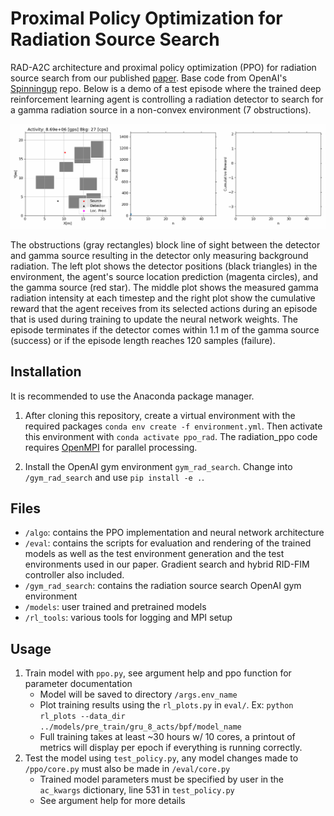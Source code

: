 # Proximal Policy Optimization for Radiation Source Search
RAD-A2C architecture and proximal policy optimization (PPO) for radiation source search from our published [paper](https://www.mdpi.com/2673-4362/2/4/29). Base code from OpenAI's [Spinningup](https://github.com/openai/spinningup) repo. Below is a demo of a test episode where the trained deep reinforcement learning agent is controlling a radiation detector to search for a gamma radiation source in a non-convex environment (7 obstructions). 


![Radiation Source Search - Animated gif demo](demo/demo.gif)


The obstructions (gray rectangles) block line of sight between the detector and gamma source resulting in the detector only measuring background radiation. The left plot shows the detector positions (black triangles) in the environment, the agent's source location prediction (magenta circles), and the gamma source (red star). The middle plot shows the measured gamma radiation intensity at each timestep and the right plot show the cumulative reward that the agent receives from its selected actions during an episode that is used during training to update the neural network weights. The episode terminates if the detector comes within 1.1 m of the gamma source (success) or if the episode length reaches 120 samples (failure).
## Installation
It is recommended to use the Anaconda package manager. 
1. After cloning this repository, create a virtual environment with the required packages 
`conda env create -f environment.yml`. 
Then activate this environment with `conda activate ppo_rad`.
The radiation\_ppo code requires [OpenMPI](https://www.open-mpi.org/software/ompi/v4.1/) for parallel processing.

2. Install the OpenAI gym environment `gym_rad_search`. 
Change into ``/gym_rad_search`` and use `pip install -e .`.

## Files
- ``/algo``: contains the PPO implementation and neural network architecture 
- ``/eval``: contains the scripts for evaluation and rendering of the trained models as well as the test environment generation and the test environments used in our paper. Gradient search and hybrid RID-FIM controller also included.
- ``/gym_rad_search``: contains the radiation source search OpenAI gym environment
- ``/models``: user trained and pretrained models
- ``/rl_tools``: various tools for logging and MPI setup
## Usage
1. Train model with ``ppo.py``, see argument help and ppo function for parameter documentation
    - Model will be saved to directory ``/args.env_name``
    - Plot training results using the ``rl_plots.py`` in ``eval/``. Ex: ``python rl_plots --data_dir ../models/pre_train/gru_8_acts/bpf/model_name``
    - Full training takes at least ~30 hours w/ 10 cores, a printout of metrics will display per epoch if everything is running correctly.
2. Test the model using ``test_policy.py``, any model changes made to ``/ppo/core.py`` must also be made in ``/eval/core.py``
    - Trained model parameters must be specified by user in the ``ac_kwargs`` dictionary, line 531 in ``test_policy.py``
    - See argument help for more details
